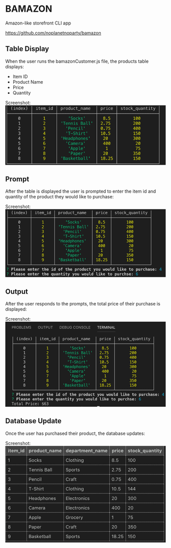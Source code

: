 # BAMAZON

Amazon-like storefront CLI app

https://github.com/noplanetnoparty/bamazon

## Table Display
When the user runs the bamazonCustomer.js file, the products table displays: 

   * Item ID
   * Product Name
   * Price
   * Quantity

Screenshot:
![table](images/terminal_table.png)

## Prompt
After the table is displayed the user is prompted to enter the item id and quantity of the product they would like to purchase:

Screenshot:
![prompt](images/bamazon_prompt.png)

## Output

After the user responds to the prompts, the total price of their purchase is displayed:

Screenshot:
![totalCost](images/totalPrice.png)

## Database Update

Once the user has purchased their product, the database updates:

Screenshot:
![updatedData](images/updated_table.png)
